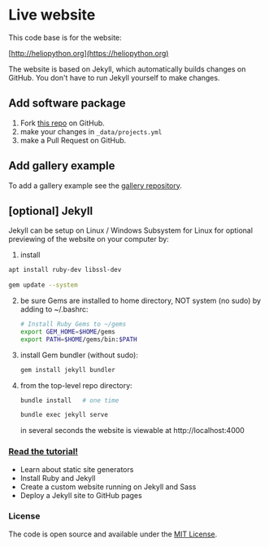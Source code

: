 # Live website
This code base is for the website:

[http://heliopython.org](https://heliopython.org)

The website is based on Jekyll, which automatically builds changes on GitHub.
You don't have to run Jekyll yourself to make changes.

## Add software package

1. Fork [this repo](https://github.com/scivision/heliophysicsPy.github.io) on GitHub.
2. make your changes in `_data/projects.yml`
3. make a Pull Request on GitHub.

## Add gallery example

To add a gallery example see the [gallery repository](https://github.com/heliophysicsPy/gallery).

## [optional] Jekyll

Jekyll can be setup on Linux / Windows Subsystem for Linux for optional previewing of the website on your computer by:

1. install 
  ```sh
  apt install ruby-dev libssl-dev
   
  gem update --system
  ```
2. be sure Gems are installed to home directory, NOT system (no sudo) by adding to ~/.bashrc:
   ```sh
   # Install Ruby Gems to ~/gems
   export GEM_HOME=$HOME/gems
   export PATH=$HOME/gems/bin:$PATH
   ```
3. install Gem bundler (without sudo):
   ```sh
   gem install jekyll bundler
   ```
4. from the top-level repo directory:
   ```sh
   bundle install   # one time

   bundle exec jekyll serve
   ```
   in several seconds the website is viewable at http://localhost:4000

### [Read the tutorial!](https://taniarascia.com/make-a-static-website-with-jekyll)

- Learn about static site generators
- Install Ruby and Jekyll
- Create a custom website running on Jekyll and Sass
- Deploy a Jekyll site to GitHub pages

### License

The code is open source and available under the [MIT License](LICENSE.md).
